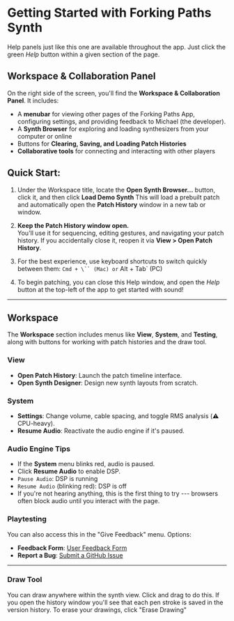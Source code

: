 # Getting Started with Forking Paths Synth

Help panels just like this one are available throughout the app. Just click the green *Help* button within a given section of the page. 

## Workspace & Collaboration Panel

On the right side of the screen, you'll find the **Workspace & Collaboration Panel**. It includes:

- A **menubar** for viewing other pages of the Forking Paths App, configuring settings, and providing feedback to Michael (the developer). 
- A **Synth Browser** for exploring and loading synthesizers from your computer or online
- Buttons for **Clearing, Saving, and Loading Patch Histories**
- **Collaborative tools** for connecting and interacting with other players


## Quick Start:

1.  Under the Workspace title, locate the **Open Synth Browser...** button, click it, and then click **Load Demo Synth**
    This will load a prebuilt patch and automatically open the **Patch History** window in a new tab or window.

2.  **Keep the Patch History window open.**\
    You'll use it for sequencing, editing gestures, and navigating your patch history. If you accidentally close it, reopen it via **View > Open Patch History**.

3.  For the best experience, use keyboard shortcuts to switch quickly between them:
        `Cmd + \`` (Mac) or` Alt + Tab` (PC)

4. To begin patching, you can close this Help window, and open the *Help* button at the top-left of the app to get started with sound!

-------

## Workspace

The **Workspace** section includes menus like **View**, **System**, and **Testing**, along with buttons for working with patch histories and the draw tool. 

### View

- **Open Patch History**: Launch the patch timeline interface.
- **Open Synth Designer**: Design new synth layouts from scratch.

### System

- **Settings**: Change volume, cable spacing, and toggle RMS analysis (⚠️ CPU-heavy).
- **Resume Audio**: Reactivate the audio engine if it's paused.

### Audio Engine Tips

- If the **System** menu blinks red, audio is paused.
- Click **Resume Audio** to enable DSP.
- `Pause Audio`: DSP is running 
- `Resume Audio` (blinking red): DSP is off
-   If you're not hearing anything, this is the first thing to try --- browsers often block audio until you interact with the page.

### Playtesting
You can also access this in the "Give Feedback" menu.
Options:
- **Feedback Form**: [User Feedback Form](https://forms.gle/aerpRUgBR7bH1xpB9)
- **Report a Bug**: [Submit a GitHub Issue](https://github.com/michaelpalumbo/forkingpaths/issues/new)

----

### Draw Tool

You can draw anywhere within the synth view. Click and drag to do this. If you open the history window you'll see that each pen stroke is saved in the version history. To erase your drawings, click "Erase Drawing"